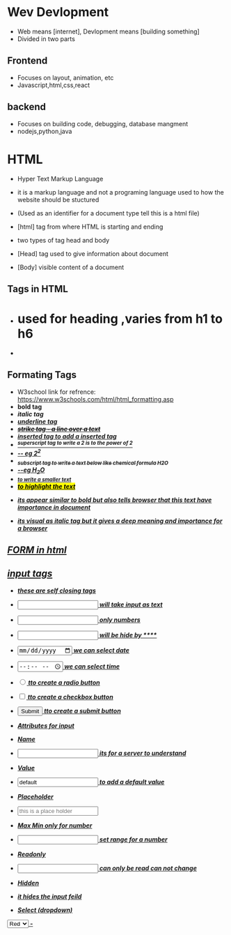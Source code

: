 # Wev Devlopment

- Web means [internet], Devlopment means [building something]
- Divided in two parts

## Frontend

- Focuses on layout, animation, etc
- Javascript,html,css,react

## backend

- Focuses on building code, debugging, database mangment
- nodejs,python,java

# HTML

- Hyper Text Markup Language
- it is a markup language and not a programing language used to how the website should be stuctured

- <!DOCTYPE html> (Used as an identifier for a document type tell this is a html file)
- [html] tag from where HTML is starting and ending
- two types of tag head and body
- [Head] tag used to give information about document
- [Body] visible content of a document

## Tags in HTML

- <h1> used for heading ,varies from h1 to h6
- <p>

## Formating Tags

- W3school link for refrence: https://www.w3schools.com/html/html_formatting.asp
- <b> bold tag
- <i> italic tag
- <u> underline tag
- <s> strike tag - a line over a text </s>
- <ins> inserted tag to add a inserted tag </ins>
- <sup> superscript tag to write a 2 is to the power of 2 </sup>
- -- eg 2<sup>2</sup>
- <sub> subscript tag to write a text below like chemical formula H2O </sub>
- --eg H<sub>2</sub>O
- <small> to write a smaller text </small>
- <mark> to highlight the text</mark>

<!-- - Strong tag <strong> -->
- its appear similar to bold but also tells browser that this text have importance in document
<!-- - Emphasis tag <em> -->
- its visual as italic tag but it gives a deep meaning and importance for a browser

## FORM in html

## input tags

- these are self closing tags
- <input type="text"/> will take input as text
- <input type="number"/> only numbers
- <input type="password"/> will be hide by \*\*\*\*
- <input type="date"/> we can select date
- <input type="time"/> we can select time
- <input type="radio"/> tto create a radio button
- <input type="checkbox"/> tto create a checkbox button
- <input type="submit"/> tto create a submit button

- Attributes for input
- Name
- <input type="text" name="name"/> its for a server to understand
- Value
- <input type="text" value="default"/> to add a default value
- Placeholder
- <input type="text" placeholder="this is a place holder"/>
- Max Min only for number
- <input type="number" max="10"/> set range for a number
- Readonly
- <input type="number" max="10" readonly/> can only be read can not change
- Hidden
- <input type="number" max="10" hidden/> it hides the input feild
- Select (dropdown)
<select>
<option>Red</option>
<option>Blue</option>
</select>
-

